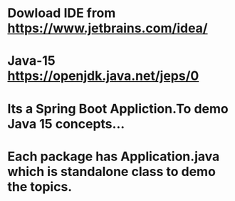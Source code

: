 # Dowload IDE from https://www.jetbrains.com/idea/
# Java-15 https://openjdk.java.net/jeps/0
# Its a Spring Boot Appliction.To demo Java 15 concepts... 
# Each package has Application.java which is standalone class to demo the topics.
